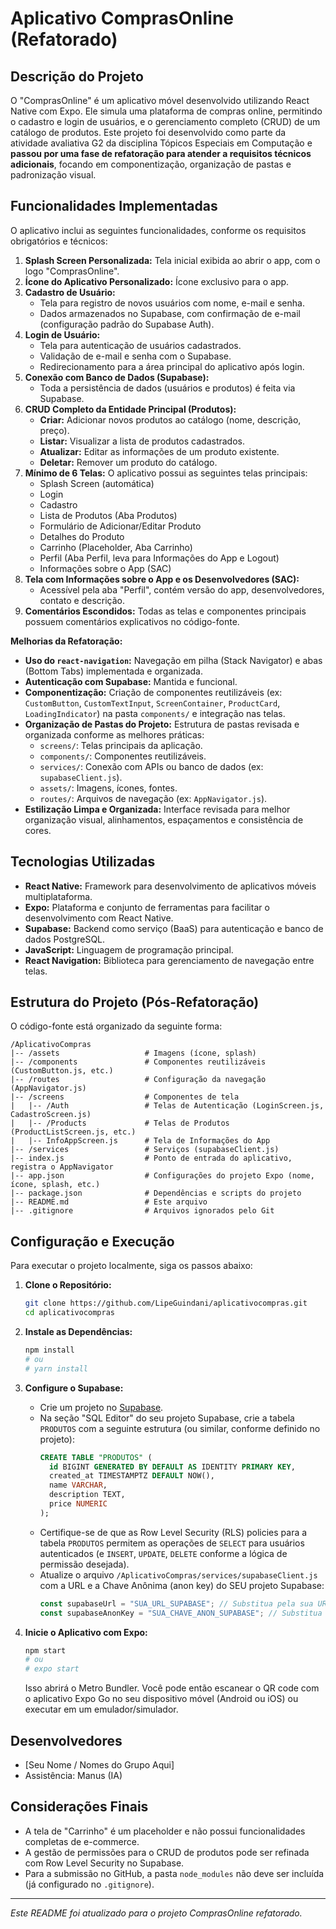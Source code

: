 # Aplicativo ComprasOnline (Refatorado)

## Descrição do Projeto

O "ComprasOnline" é um aplicativo móvel desenvolvido utilizando React Native com Expo. Ele simula uma plataforma de compras online, permitindo o cadastro e login de usuários, e o gerenciamento completo (CRUD) de um catálogo de produtos. Este projeto foi desenvolvido como parte da atividade avaliativa G2 da disciplina Tópicos Especiais em Computação e **passou por uma fase de refatoração para atender a requisitos técnicos adicionais**, focando em componentização, organização de pastas e padronização visual.

## Funcionalidades Implementadas

O aplicativo inclui as seguintes funcionalidades, conforme os requisitos obrigatórios e técnicos:

1.  **Splash Screen Personalizada:** Tela inicial exibida ao abrir o app, com o logo "ComprasOnline".
2.  **Ícone do Aplicativo Personalizado:** Ícone exclusivo para o app.
3.  **Cadastro de Usuário:**
    *   Tela para registro de novos usuários com nome, e-mail e senha.
    *   Dados armazenados no Supabase, com confirmação de e-mail (configuração padrão do Supabase Auth).
4.  **Login de Usuário:**
    *   Tela para autenticação de usuários cadastrados.
    *   Validação de e-mail e senha com o Supabase.
    *   Redirecionamento para a área principal do aplicativo após login.
5.  **Conexão com Banco de Dados (Supabase):**
    *   Toda a persistência de dados (usuários e produtos) é feita via Supabase.
6.  **CRUD Completo da Entidade Principal (Produtos):**
    *   **Criar:** Adicionar novos produtos ao catálogo (nome, descrição, preço).
    *   **Listar:** Visualizar a lista de produtos cadastrados.
    *   **Atualizar:** Editar as informações de um produto existente.
    *   **Deletar:** Remover um produto do catálogo.
7.  **Mínimo de 6 Telas:** O aplicativo possui as seguintes telas principais:
    *   Splash Screen (automática)
    *   Login
    *   Cadastro
    *   Lista de Produtos (Aba Produtos)
    *   Formulário de Adicionar/Editar Produto
    *   Detalhes do Produto
    *   Carrinho (Placeholder, Aba Carrinho)
    *   Perfil (Aba Perfil, leva para Informações do App e Logout)
    *   Informações sobre o App (SAC)
8.  **Tela com Informações sobre o App e os Desenvolvedores (SAC):**
    *   Acessível pela aba "Perfil", contém versão do app, desenvolvedores, contato e descrição.
9.  **Comentários Escondidos:** Todas as telas e componentes principais possuem comentários explicativos no código-fonte.

**Melhorias da Refatoração:**

*   **Uso do `react-navigation`:** Navegação em pilha (Stack Navigator) e abas (Bottom Tabs) implementada e organizada.
*   **Autenticação com Supabase:** Mantida e funcional.
*   **Componentização:** Criação de componentes reutilizáveis (ex: `CustomButton`, `CustomTextInput`, `ScreenContainer`, `ProductCard`, `LoadingIndicator`) na pasta `components/` e integração nas telas.
*   **Organização de Pastas do Projeto:** Estrutura de pastas revisada e organizada conforme as melhores práticas:
    *   `screens/`: Telas principais da aplicação.
    *   `components/`: Componentes reutilizáveis.
    *   `services/`: Conexão com APIs ou banco de dados (ex: `supabaseClient.js`).
    *   `assets/`: Imagens, ícones, fontes.
    *   `routes/`: Arquivos de navegação (ex: `AppNavigator.js`).
*   **Estilização Limpa e Organizada:** Interface revisada para melhor organização visual, alinhamentos, espaçamentos e consistência de cores.

## Tecnologias Utilizadas

*   **React Native:** Framework para desenvolvimento de aplicativos móveis multiplataforma.
*   **Expo:** Plataforma e conjunto de ferramentas para facilitar o desenvolvimento com React Native.
*   **Supabase:** Backend como serviço (BaaS) para autenticação e banco de dados PostgreSQL.
*   **JavaScript:** Linguagem de programação principal.
*   **React Navigation:** Biblioteca para gerenciamento de navegação entre telas.

## Estrutura do Projeto (Pós-Refatoração)

O código-fonte está organizado da seguinte forma:

```
/AplicativoCompras
|-- /assets                   # Imagens (ícone, splash)
|-- /components               # Componentes reutilizáveis (CustomButton.js, etc.)
|-- /routes                   # Configuração da navegação (AppNavigator.js)
|-- /screens                  # Componentes de tela
|   |-- /Auth                 # Telas de Autenticação (LoginScreen.js, CadastroScreen.js)
|   |-- /Products             # Telas de Produtos (ProductListScreen.js, etc.)
|   |-- InfoAppScreen.js      # Tela de Informações do App
|-- /services                 # Serviços (supabaseClient.js)
|-- index.js                  # Ponto de entrada do aplicativo, registra o AppNavigator
|-- app.json                  # Configurações do projeto Expo (nome, ícone, splash, etc.)
|-- package.json              # Dependências e scripts do projeto
|-- README.md                 # Este arquivo
|-- .gitignore                # Arquivos ignorados pelo Git
```

## Configuração e Execução

Para executar o projeto localmente, siga os passos abaixo:

1.  **Clone o Repositório:**
    ```bash
    git clone https://github.com/LipeGuindani/aplicativocompras.git 
    cd aplicativocompras 
    ```

2.  **Instale as Dependências:**
    ```bash
    npm install
    # ou
    # yarn install
    ```

3.  **Configure o Supabase:**
    *   Crie um projeto no [Supabase](https://supabase.com/).
    *   Na seção "SQL Editor" do seu projeto Supabase, crie a tabela `PRODUTOS` com a seguinte estrutura (ou similar, conforme definido no projeto):
        ```sql
        CREATE TABLE "PRODUTOS" (
          id BIGINT GENERATED BY DEFAULT AS IDENTITY PRIMARY KEY,
          created_at TIMESTAMPTZ DEFAULT NOW(),
          name VARCHAR,
          description TEXT,
          price NUMERIC
        );
        ```
    *   Certifique-se de que as Row Level Security (RLS) policies para a tabela `PRODUTOS` permitem as operações de `SELECT` para usuários autenticados (e `INSERT`, `UPDATE`, `DELETE` conforme a lógica de permissão desejada).
    *   Atualize o arquivo `/AplicativoCompras/services/supabaseClient.js` com a URL e a Chave Anônima (anon key) do SEU projeto Supabase:
        ```javascript
        const supabaseUrl = "SUA_URL_SUPABASE"; // Substitua pela sua URL
        const supabaseAnonKey = "SUA_CHAVE_ANON_SUPABASE"; // Substitua pela sua chave
        ```

4.  **Inicie o Aplicativo com Expo:**
    ```bash
    npm start
    # ou
    # expo start
    ```
    Isso abrirá o Metro Bundler. Você pode então escanear o QR code com o aplicativo Expo Go no seu dispositivo móvel (Android ou iOS) ou executar em um emulador/simulador.

## Desenvolvedores

*   [Seu Nome / Nomes do Grupo Aqui]
*   Assistência: Manus (IA)

## Considerações Finais

*   A tela de "Carrinho" é um placeholder e não possui funcionalidades completas de e-commerce.
*   A gestão de permissões para o CRUD de produtos pode ser refinada com Row Level Security no Supabase.
*   Para a submissão no GitHub, a pasta `node_modules` não deve ser incluída (já configurado no `.gitignore`).

---
*Este README foi atualizado para o projeto ComprasOnline refatorado.*


